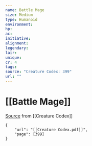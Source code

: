 ```yaml
---
name: Battle Mage
size: Medium
type: Humanoid
environment: 
hp: 
ac: 
initiative: 
alignment: 
legendary: 
lair: 
unique: 
cr: 4
tags: 
source: "Creature Codex: 399"
url: ""
---
```

# [[Battle Mage]]

[Source](zotero://open-pdf/library/items/NTNKJRHG?page=399) from [[Creature Codex]]

```pdf
{
	"url": "[[Creature Codex.pdf]]",
	"page": [399]
}
```

